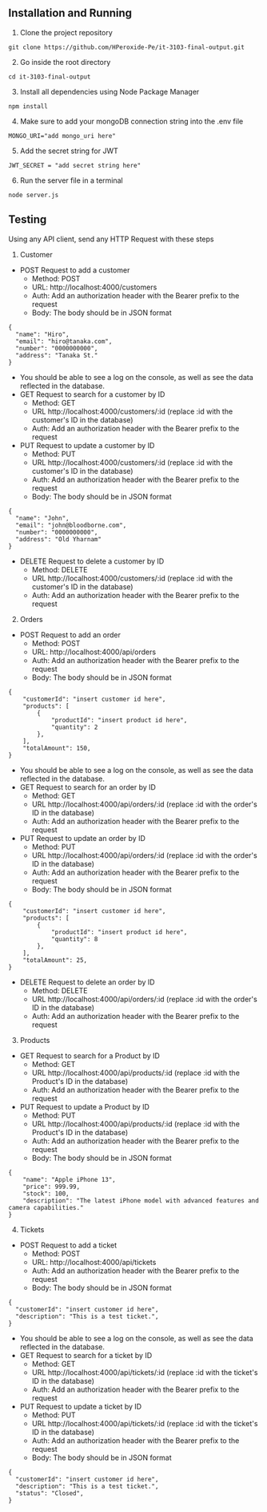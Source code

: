 ## Installation and Running
1. Clone the project repository
```
git clone https://github.com/HPeroxide-Pe/it-3103-final-output.git
```
2. Go inside the root directory
```
cd it-3103-final-output
```
3. Install all dependencies using Node Package Manager
```
npm install
```
4. Make sure to add your mongoDB connection string into the .env file
```
MONGO_URI="add mongo_uri here"
```
5. Add the secret string for JWT
```
JWT_SECRET = "add secret string here"
```
6. Run the server file in a terminal
```
node server.js
```

## Testing

Using any API client, send any HTTP Request with these steps

1. Customer 
- POST Request to add a customer
  - Method: POST
  - URL: http://localhost:4000/customers
  - Auth: Add an authorization header with the Bearer prefix to the request
  - Body: The body should be in JSON format 
```
{
  "name": "Hiro",
  "email": "hiro@tanaka.com",
  "number": "0000000000",
  "address": "Tanaka St."
}
```
- You should be able to see a log on the console, as well as see the data reflected in the database.
- GET Request to search for a customer by ID
  - Method: GET
  - URL http://localhost:4000/customers/:id (replace :id with the customer's ID in the database)
  - Auth: Add an authorization header with the Bearer prefix to the request
- PUT Request to update a customer by ID
  - Method: PUT
  - URL http://localhost:4000/customers/:id (replace :id with the customer's ID in the database)
  - Auth: Add an authorization header with the Bearer prefix to the request
  - Body: The body should be in JSON format  
```
{
  "name": "John",
  "email": "john@bloodborne.com",
  "number": "0000000000",
  "address": "Old Yharnam"
}
```
- DELETE Request to delete a customer by ID
  - Method: DELETE
  - URL http://localhost:4000/customers/:id (replace :id with the customer's ID in the database)
  - Auth: Add an authorization header with the Bearer prefix to the request
2. Orders
- POST Request to add an order
  - Method: POST
  - URL: http://localhost:4000/api/orders
  - Auth: Add an authorization header with the Bearer prefix to the request
  - Body: The body should be in JSON format 
```
{
    "customerId": "insert customer id here",
    "products": [
        {
            "productId": "insert product id here",
            "quantity": 2
        },
    ],
    "totalAmount": 150,
}
```
- You should be able to see a log on the console, as well as see the data reflected in the database.
- GET Request to search for an order by ID
  - Method: GET
  - URL http://localhost:4000/api/orders/:id (replace :id with the order's ID in the database)
  - Auth: Add an authorization header with the Bearer prefix to the request
- PUT Request to update an order by ID
  - Method: PUT
  - URL http://localhost:4000/api/orders/:id (replace :id with the order's ID in the database)
  - Auth: Add an authorization header with the Bearer prefix to the request
  - Body: The body should be in JSON format  
```
{
    "customerId": "insert customer id here",
    "products": [
        {
            "productId": "insert product id here",
            "quantity": 8
        },
    ],
    "totalAmount": 25,
}
```
- DELETE Request to delete an order by ID
  - Method: DELETE
  - URL http://localhost:4000/api/orders/:id (replace :id with the order's ID in the database)
  - Auth: Add an authorization header with the Bearer prefix to the request
3. Products
- GET Request to search for a Product by ID
  - Method: GET
  - URL http://localhost:4000/api/products/:id (replace :id with the Product's ID in the database)
  - Auth: Add an authorization header with the Bearer prefix to the request
- PUT Request to update a Product by ID
  - Method: PUT
  - URL http://localhost:4000/api/products/:id (replace :id with the Product's ID in the database)
  - Auth: Add an authorization header with the Bearer prefix to the request
  - Body: The body should be in JSON format  
```
{
    "name": "Apple iPhone 13",
    "price": 999.99,
    "stock": 100,
    "description": "The latest iPhone model with advanced features and camera capabilities."
}
```
4. Tickets
- POST Request to add a ticket
  - Method: POST
  - URL: http://localhost:4000/api/tickets
  - Auth: Add an authorization header with the Bearer prefix to the request
  - Body: The body should be in JSON format 
```
{
  "customerId": "insert customer id here",
  "description": "This is a test ticket.",
}
```
- You should be able to see a log on the console, as well as see the data reflected in the database.
- GET Request to search for a ticket by ID
  - Method: GET
  - URL http://localhost:4000/api/tickets/:id (replace :id with the ticket's ID in the database)
  - Auth: Add an authorization header with the Bearer prefix to the request
- PUT Request to update a ticket by ID
  - Method: PUT
  - URL http://localhost:4000/api/tickets/:id (replace :id with the ticket's ID in the database)
  - Auth: Add an authorization header with the Bearer prefix to the request
  - Body: The body should be in JSON format  
```
{
  "customerId": "insert customer id here",
  "description": "This is a test ticket.",
  "status": "Closed",
}
```